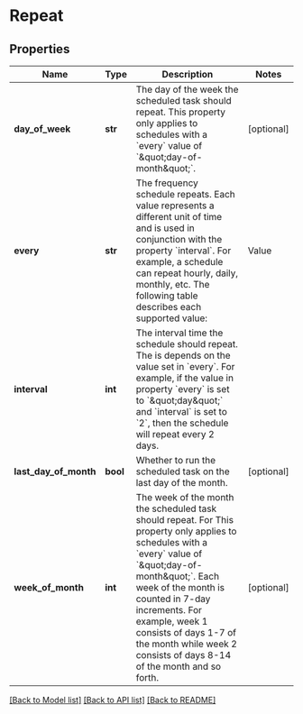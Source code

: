 # Repeat

## Properties
Name | Type | Description | Notes
------------ | ------------- | ------------- | -------------
**day_of_week** | **str** | The day of the week the scheduled task should repeat. This property only applies to schedules with a &#x60;every&#x60; value of &#x60;\&quot;day-of-month\&quot;&#x60;. | [optional] 
**every** | **str** | The frequency schedule repeats. Each value represents a different unit of time and is used in conjunction with the property &#x60;interval&#x60;. For example, a schedule can repeat hourly, daily, monthly, etc. The following table describes each supported value:  | Value | Description |  | ---------- | ---------------- |  | hour | Specifies the schedule repeats in hourly increments. |  | day | Specifies the schedule repeats in daily increments. |  | week | Specifies the schedule repeats in weekly increments. |  | date-of-month | Specifies the schedule repeats nth day of the &#x60;interval&#x60; month. Requires the property &#x60;dateOfMonth&#x60; to be specified. For example, if &#x60;dateOfMonth&#x60; is &#x60;17&#x60; and the &#x60;interval&#x60; is &#x60;2&#x60;, then the schedule will repeat every 2 months on the 17th day of the month. |  | day-of-month | Specifies the schedule repeats on a monthly interval but instead of a specific date being specified, the day of the week and week of the month are specified. Requires the properties &#x60;dayOfWeek&#x60; and &#x60;weekOfMonth&#x60; to be specified. For example, if &#x60;dayOfWeek&#x60; is &#x60;\&quot;friday\&quot;&#x60;, &#x60;weekOfMonth&#x60; is &#x60;3&#x60;, and the &#x60;interval&#x60; is &#x60;4&#x60;, then the schedule will repeat every 4 months on the 3rd Friday of the month. |   | 
**interval** | **int** | The interval time the schedule should repeat. The is depends on the value set in &#x60;every&#x60;. For example, if the value in property &#x60;every&#x60; is set to &#x60;\&quot;day\&quot;&#x60; and &#x60;interval&#x60; is set to &#x60;2&#x60;, then the schedule will repeat every 2 days. | 
**last_day_of_month** | **bool** | Whether to run the scheduled task on the last day of the month. | [optional] 
**week_of_month** | **int** | The week of the month the scheduled task should repeat. For This property only applies to schedules with a &#x60;every&#x60; value of &#x60;\&quot;day-of-month\&quot;&#x60;. Each week of the month is counted in 7-day increments. For example, week 1 consists of days 1-7 of the month while week 2 consists of days 8-14 of the month and so forth. | [optional] 

[[Back to Model list]](../README.md#documentation-for-models) [[Back to API list]](../README.md#documentation-for-api-endpoints) [[Back to README]](../README.md)

